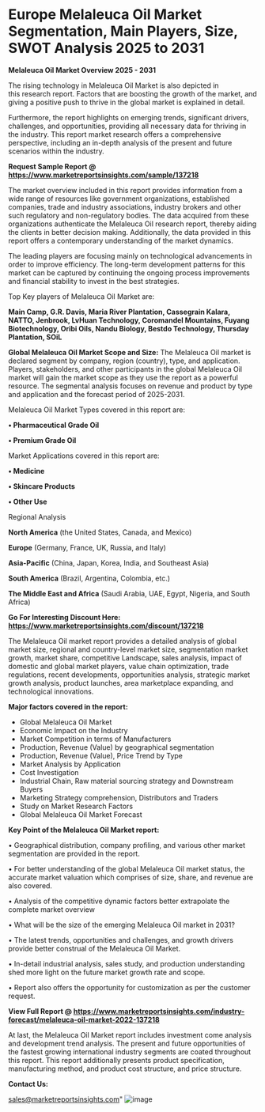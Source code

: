 # Europe Melaleuca Oil Market Segmentation, Main Players, Size, SWOT Analysis 2025 to 2031

<Strong> Melaleuca Oil Market Overview 2025 - 2031</strong>

The rising technology in Melaleuca Oil Market is also depicted in this research report. Factors that are boosting the growth of the market, and giving a positive push to thrive in the global market is explained in detail.

Furthermore, the report highlights on emerging trends, significant drivers, challenges, and opportunities, providing all necessary data for thriving in the industry. This report market research offers a comprehensive perspective, including an in-depth analysis of the present and future scenarios within the industry.

<strong>Request Sample Report @ <a href=https://www.marketreportsinsights.com/sample/137218>https://www.marketreportsinsights.com/sample/137218</a></strong>

The market overview included in this report provides information from a wide range of resources like government organizations, established companies, trade and industry associations, industry brokers and other such regulatory and non-regulatory bodies. The data acquired from these organizations authenticate the Melaleuca Oil research report, thereby aiding the clients in better decision making. Additionally, the data provided in this report offers a contemporary understanding of the market dynamics.

The leading players are focusing mainly on technological advancements in order to improve efficiency. The long-term development patterns for this market can be captured by continuing the ongoing process improvements and financial stability to invest in the best strategies.

Top Key players of Melaleuca Oil Market are:

<strong>Main Camp, G.R. Davis, Maria River Plantation, Cassegrain Kalara, NATTO, Jenbrook, LvHuan Technology, Coromandel Mountains, Fuyang Biotechnology, Oribi Oils, Nandu Biology, Bestdo Technology, Thursday Plantation, SOiL</strong>

<strong><b>Global Melaleuca Oil Market Scope and Size:</b></strong>
The Melaleuca Oil market is declared segment by company, region (country), type, and application. Players, stakeholders, and other participants in the global Melaleuca Oil market will gain the market scope as they use the report as a powerful resource. The segmental analysis focuses on revenue and product by type and application and the forecast period of 2025-2031.

Melaleuca Oil Market Types covered in this report are:

<strong>• Pharmaceutical Grade Oil

• Premium Grade Oil</strong>

Market Applications covered in this report are:

<strong>• Medicine

• Skincare Products

• Other Use</strong> 

Regional Analysis

<strong>North America</strong> (the United States, Canada, and Mexico)

<strong>Europe</strong> (Germany, France, UK, Russia, and Italy)

<strong>Asia-Pacific</strong> (China, Japan, Korea, India, and Southeast Asia)

<strong>South America</strong> (Brazil, Argentina, Colombia, etc.)

<strong>The Middle East and Africa</strong> (Saudi Arabia, UAE, Egypt, Nigeria, and South Africa)

<strong>Go For Interesting Discount Here: <a href=https://www.marketreportsinsights.com/discount/137218>https://www.marketreportsinsights.com/discount/137218</a></strong>

The Melaleuca Oil market report provides a detailed analysis of global market size, regional and country-level market size, segmentation market growth, market share, competitive Landscape, sales analysis, impact of domestic and global market players, value chain optimization, trade regulations, recent developments, opportunities analysis, strategic market growth analysis, product launches, area marketplace expanding, and technological innovations.

<strong><b>Major factors covered in the report:</b></strong>
<ul>
  <li>Global Melaleuca Oil Market </li>
  <li>Economic Impact on the Industry</li>
  <li>Market Competition in terms of Manufacturers</li>
  <li>Production, Revenue (Value) by geographical segmentation</li>
  <li>Production, Revenue (Value), Price Trend by Type</li>
  <li>Market Analysis by Application</li>
  <li>Cost Investigation</li>
  <li>Industrial Chain, Raw material sourcing strategy and Downstream Buyers</li>
  <li>Marketing Strategy comprehension, Distributors and Traders</li>
  <li>Study on Market Research Factors</li>
  <li>Global Melaleuca Oil Market Forecast</li>
</ul>

<strong><b>Key Point of the Melaleuca Oil Market report:</b></strong>

• Geographical distribution, company profiling, and various other market segmentation are provided in the report.

• For better understanding of the global Melaleuca Oil market status, the accurate market valuation which comprises of size, share, and revenue are also covered.

• Analysis of the competitive dynamic factors better extrapolate the complete market overview

• What will be the size of the emerging Melaleuca Oil market in 2031?

• The latest trends, opportunities and challenges, and growth drivers provide better construal of the Melaleuca Oil Market.

• In-detail industrial analysis, sales study, and production understanding shed more light on the future market growth rate and scope.

• Report also offers the opportunity for customization as per the customer request.

<strong><b>View Full Report @ <a href=https://www.marketreportsinsights.com/industry-forecast/melaleuca-oil-market-2022-137218>https://www.marketreportsinsights.com/industry-forecast/melaleuca-oil-market-2022-137218</a></b></strong>


At last, the Melaleuca Oil Market report includes investment come analysis and development trend analysis. The present and future opportunities of the fastest growing international industry segments are coated throughout this report. This report additionally presents product specification, manufacturing method, and product cost structure, and price structure.

<strong>Contact Us:</strong>

sales@marketreportsinsights.com"
![image](https://github.com/user-attachments/assets/edc39ce6-0703-4ace-ab45-763c16104ffc)
